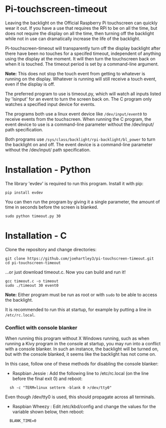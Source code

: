 # Pi-touchscreen-timeout
Leaving the backlight on the Official Raspberry Pi touchscreen can quickly wear it out.
If you have a use that requires the RPi to be on all the time, but does not require the
display on all the time, then turning off the backlight while not in use can dramatically
increase the life of the backlight.

Pi-touchscreen-timeout will transparently turn off the display backlight after there 
have been no touches for a specifed timeout, independent of anything using the display
at the moment. It will then turn the touchscreen back on when it is touched.  The
timeout period is set by a command-line argument.

**Note:** This does not stop the touch event from getting to whatever is running on
the display. Whatever is running will still receive a touch event, even if the display
is off.

The preferred program to use is timeout.py, which will watch all inputs listed by 
'lsinput' for an event to turn the screen back on.  The C program only watches a
specified input device for events.

The programs both use a linux event device like `/dev/input/event0` to receive events
from the touchscreen.  When running the C program, the event device to use
is a command-line parameter without the /dev/input/ path specification.

Both programs use `/sys/class/backlight/rpi-backlight/bl_power` to turn the
backlight on and off.  The event device is a command-line parameter without the
/dev/input/ path specification.

# Installation - Python

The library 'evdev' is required to run this program.  Install it with pip:
```
pip install evdev
```

You can then run the program by giving it a single parameter, the amount of time
in seconds before the screen is blanked.
```
sudo python timeout.py 30
```
# Installation - C

Clone the repository and change directories:
```
git clone https://github.com/joehartley3/pi-touchscreen-timeout.git
cd pi-touchscreen-timeout
```
...or just download timeout.c.  Now you can build and run it!
```
gcc timeout.c -o timeout
sudo ./timeout 30 event0
```

**Note:** Either program must be run as root or with `sudo` to be able to access
the backlight.

It is recommended to run this at startup, for example by putting a line in 
`/etc/rc.local`.

### Conflict with console blanker

When running this program without X Windows running, such as when running a Kivy
program in the console at startup, you may run into a conflict with a console 
blanker.  In such an instance, the backlight will be turned on, but with the 
console blanked, it seems like the backlight has not come on.

In this case, follow one of these methods for disabling the console blanker:
   * Raspbian Jessie : 
     Add the following line to /etc/rc.local (on the line before the final exit 0) 
     and reboot:
```
  sh -c "TERM=linux setterm -blank 0 >/dev/tty0"
```

   Even though /dev/tty0 is used, this should propagate across all terminals.

   * Raspbian Wheezy :
     Edit /etc/kbd/config and change the values for the variable shown below, 
     then reboot:
```
  BLANK_TIME=0
```